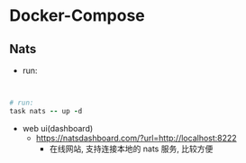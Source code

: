 # Docker-Compose

## Nats

- run:

```ruby


# run:
task nats -- up -d


```

- web ui(dashboard)
  - https://natsdashboard.com/?url=http://localhost:8222
    - 在线网站, 支持连接本地的 nats 服务, 比较方便